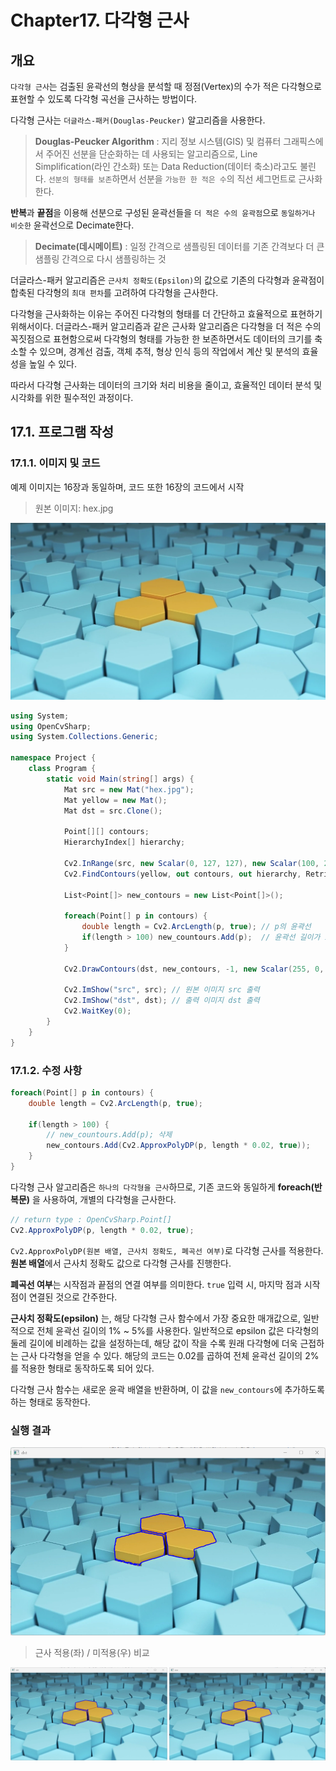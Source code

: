 # **Chapter17. 다각형 근사**

## **개요**
`다각형 근사`는 검출된 윤곽선의 형상을 분석할 때 정점(Vertex)의 수가 적은 다각형으로 표현할 수 있도록 다각형 곡선을 근사하는 방법이다.

다각형 근사는 `더글라스-패커(Douglas-Peucker)` 알고리즘을 사용한다.

> **Douglas-Peucker Algorithm**
> : 지리 정보 시스템(GIS) 및 컴퓨터 그래픽스에서 주어진 선분을 단순화하는 데 사용되는 알고리즘으로, Line Simplification(라인 간소화) 또는 Data Reduction(데이터 축소)라고도 불린다. `선분의 형태를 보존`하면서 선분을 `가능한 한 적은 수`의 직선 세그먼트로 근사화한다.

**반복**과 **끝점**을 이용해 선분으로 구성된 윤곽선들을 `더 적은 수의 윤곽점`으로 `동일하거나 비슷한` 윤곽선으로 Decimate한다.

> **Decimate(데시메이트)**
> : 일정 간격으로 샘플링된 데이터를 기존 간격보다 더 큰 샘플링 간격으로 다시 샘플링하는 것

더글라스-패커 알고리즘은 `근사치 정확도(Epsilon)`의 값으로 기존의 다각형과 윤곽점이 합축된 다각형의 `최대 편차`를 고려하여 다각형을 근사한다.

다각형을 근사화하는 이유는 주어진 다각형의 형태를 더 간단하고 효율적으로 표현하기 위해서이다. 더글라스-패커 알고리즘과 같은 근사화 알고리즘은 다각형을 더 적은 수의 꼭짓점으로 표현함으로써 다각형의 형태를 가능한 한 보존하면서도 데이터의 크기를 축소할 수 있으며, 경계선 검출, 객체 추적, 형상 인식 등의 작업에서 계산 및 분석의 효율성을 높일 수 있다.

따라서 다각형 근사화는 데이터의 크기와 처리 비용을 줄이고, 효율적인 데이터 분석 및 시각화를 위한 필수적인 과정이다.

## **17.1. 프로그램 작성**

### **17.1.1. 이미지 및 코드**

예제 이미지는 16장과 동일하며, 코드 또한 16장의 코드에서 시작
> 원본 이미지: hex.jpg

![](./img/17/0.png)

```cs
using System;
using OpenCvSharp;
using System.Collections.Generic;

namespace Project {
    class Program {
        static void Main(string[] args) {
            Mat src = new Mat("hex.jpg");
            Mat yellow = new Mat();
            Mat dst = src.Clone();

            Point[][] contours;
            HierarchyIndex[] hierarchy;

            Cv2.InRange(src, new Scalar(0, 127, 127), new Scalar(100, 255, 255), yellow);   // 범위 내 색상에 해당하는 부분만 분류
            Cv2.FindContours(yellow, out contours, out hierarchy, RetrievalModes.Tree, ContourApproximationModes.ApproxTC89KCOS); // 윤곽선 검출 실행

            List<Point[]> new_contours = new List<Point[]>();

            foreach(Point[] p in contours) {
                double length = Cv2.ArcLength(p, true); // p의 윤곽선
                if(length > 100) new_countours.Add(p);  // 윤곽선 길이가 100 이상인 contour만 분류하여 new_contour에 저장
            }

            Cv2.DrawContours(dst, new_contours, -1, new Scalar(255, 0, 0), 2, LineTypes.AntiAlias, null, 1);    // 윤곽선 그리기

            Cv2.ImShow("src", src); // 원본 이미지 src 출력
            Cv2.ImShow("dst", dst); // 출력 이미지 dst 출력
            Cv2.WaitKey(0);
        }
    }
}
```

### **17.1.2. 수정 사항**

```cs
foreach(Point[] p in contours) {
    double length = Cv2.ArcLength(p, true);

    if(length > 100) {
        // new_countours.Add(p); 삭제
        new_contours.Add(Cv2.ApproxPolyDP(p, length * 0.02, true));
    }
}
```

다각형 근사 알고리즘은 `하나의 다각형을 근사`하므로, 기존 코드와 동일하게 **foreach(반복문)** 을 사용하여, 개별의 다각형을 근사한다.

```cs
// return type : OpenCvSharp.Point[]
Cv2.ApproxPolyDP(p, length * 0.02, true);
```

`Cv2.ApproxPolyDP(원본 배열, 근사치 정확도, 폐곡선 여부)`로 다각형 근사를 적용한다. **원본 배열**에서 근사치 정확도 값으로 다각형 근사를 진행한다.

**폐곡선 여부**는 시작점과 끝점의 연결 여부를 의미한다. `true` 입력 시, 마지막 점과 시작 점이 연결된 것으로 간주한다.

**근사치 정확도(epsilon)** 는, 해당 다각형 근사 함수에서 가장 중요한 매개값으로, 일반적으로 전체 윤곽선 길이의 1% ~ 5%를 사용한다. 일반적으로 epsilon 값은 다각형의 둘레 길이에 비례하는 값을 설정하는데, 해당 값이 작을 수록 원래 다각형에 더욱 근접하는 근사 다각형을 얻을 수 있다. 해당의 코드는 0.02를 곱하여 전체 윤곽선 길이의 2%를 적용한 형태로 동작하도록 되어 있다.

다각형 근사 함수는 새로운 윤곽 배열을 반환하며, 이 값을 `new_contours`에 추가하도록 하는 형태로 동작한다.

### **실행 결과**

![](./img/17/dst.png)

> 근사 적용(좌) / 미적용(우) 비교

![](./img/17/cmp.png)